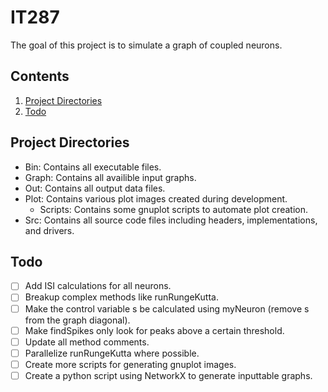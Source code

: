 # IT287
The goal of this project is to simulate a graph of coupled neurons.

## Contents
1. [Project Directories](https://github.com/LittleB30/IT287/tree/Dev#project-directories)
2. [Todo](https://github.com/LittleB30/IT287/tree/Dev#todo)

## Project Directories
- Bin: Contains all executable files.
- Graph: Contains all availible input graphs.
- Out: Contains all output data files.
- Plot: Contains various plot images created during development.
  - Scripts: Contains some gnuplot scripts to automate plot creation.
- Src: Contains all source code files including headers, implementations, and drivers.

## Todo
- [ ] Add ISI calculations for all neurons.
- [ ] Breakup complex methods like runRungeKutta.
- [ ] Make the control variable s be calculated using myNeuron (remove s from the graph diagonal).
- [ ] Make findSpikes only look for peaks above a certain threshold.
- [ ] Update all method comments.
- [ ] Parallelize runRungeKutta where possible.
- [ ] Create more scripts for generating gnuplot images.
- [ ] Create a python script using NetworkX to generate inputtable graphs.

